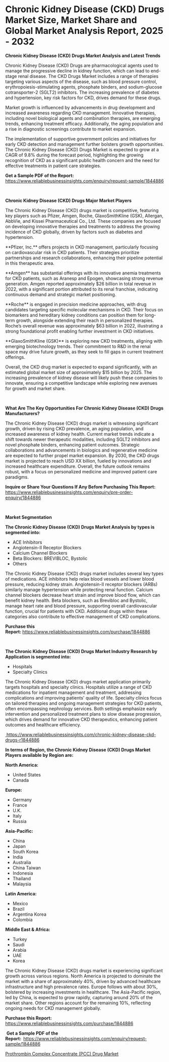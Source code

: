 <p><h1>Chronic Kidney Disease (CKD) Drugs Market Size, Market Share and Global Market Analysis Report, 2025 - 2032</h1></p><p><strong>Chronic Kidney Disease (CKD) Drugs Market Analysis and Latest Trends</strong></p>
<p><p>Chronic Kidney Disease (CKD) Drugs are pharmacological agents used to manage the progressive decline in kidney function, which can lead to end-stage renal disease. The CKD Drugs Market includes a range of therapies targeting various aspects of the disease, such as blood pressure control, erythropoiesis-stimulating agents, phosphate binders, and sodium-glucose cotransporter-2 (SGLT2) inhibitors. The increasing prevalence of diabetes and hypertension, key risk factors for CKD, drives demand for these drugs.</p><p>Market growth is influenced by advancements in drug development and increased awareness regarding CKD management. Innovative therapies, including novel biological agents and combination therapies, are emerging trends, enhancing treatment efficacy. Additionally, the aging population and a rise in diagnostic screenings contribute to market expansion.</p><p>The implementation of supportive government policies and initiatives for early CKD detection and management further bolsters growth opportunities. The Chronic Kidney Disease (CKD) Drugs Market is expected to grow at a CAGR of 9.8% during the forecast period, highlighting the growing recognition of CKD as a significant public health concern and the need for effective treatments in patient care strategies.</p></p>
<p><strong>Get a Sample PDF of the Report:&nbsp;</strong> <a href="https://www.reliablebusinessinsights.com/enquiry/request-sample/1844886?utm_campaign=3362&utm_medium=2&utm_source=Github&utm_content=ia&utm_term=09032025&utm_id=chronic-kidney-disease-ckd-drugs">https://www.reliablebusinessinsights.com/enquiry/request-sample/1844886</a></p>
<p>&nbsp;</p>
<p><strong>Chronic Kidney Disease (CKD) Drugs Major Market Players</strong></p>
<p><p>The Chronic Kidney Disease (CKD) drugs market is competitive, featuring key players such as Pfizer, Amgen, Roche, GlaxoSmithKline (GSK), Allergan, AbbVie, and Kissei Pharmaceutical Co., Ltd. These companies are focused on developing innovative therapies and treatments to address the growing incidence of CKD globally, driven by factors such as diabetes and hypertension.</p><p>**Pfizer, Inc.** offers projects in CKD management, particularly focusing on cardiovascular risk in CKD patients. Their strategies prioritize partnerships and research collaborations, enhancing their pipeline potential in this therapeutic area. </p><p>**Amgen** has substantial offerings with its innovative anemia treatments for CKD patients, such as Aranesp and Epogen, showcasing strong revenue generation. Amgen reported approximately $26 billion in total revenue in 2022, with a significant portion attributed to its renal franchise, indicating continuous demand and strategic market positioning.</p><p>**Roche** is engaged in precision medicine approaches, with drug candidates targeting specific molecular mechanisms in CKD. Their focus on biomarkers and hereditary kidney conditions can position them for long-term growth, alongside extending their reach in personalized therapies. Roche’s overall revenue was approximately $63 billion in 2022, illustrating a strong foundational profit enabling further investment in CKD initiatives.</p><p>**GlaxoSmithKline (GSK)** is exploring new CKD treatments, aligning with emerging biotechnology trends. Their commitment to R&D in the renal space may drive future growth, as they seek to fill gaps in current treatment offerings.</p><p>Overall, the CKD drug market is expected to expand significantly, with an estimated global market size of approximately $15 billion by 2025. The increasing prevalence of kidney disease will likely push these companies to innovate, ensuring a competitive landscape while exploring new avenues for growth and market share.</p></p>
<p>&nbsp;</p>
<p><strong>What Are The Key Opportunities For Chronic Kidney Disease (CKD) Drugs Manufacturers?</strong></p>
<p><p>The Chronic Kidney Disease (CKD) drugs market is witnessing significant growth, driven by rising CKD prevalence, an aging population, and increased awareness of kidney health. Current market trends indicate a shift towards newer therapeutic modalities, including SGLT2 inhibitors and novel phosphate binders, enhancing patient outcomes. Strategic collaborations and advancements in biologics and regenerative medicine are expected to further propel market expansion. By 2030, the CKD drugs market is projected to reach USD XX billion, fueled by innovations and increased healthcare expenditure. Overall, the future outlook remains robust, with a focus on personalized medicine and improved patient care paradigms.</p></p>
<p><strong>Inquire or Share Your Questions If Any Before Purchasing This Report:</strong> <a href="https://www.reliablebusinessinsights.com/enquiry/pre-order-enquiry/1844886?utm_campaign=3362&utm_medium=2&utm_source=Github&utm_content=ia&utm_term=09032025&utm_id=chronic-kidney-disease-ckd-drugs">https://www.reliablebusinessinsights.com/enquiry/pre-order-enquiry/1844886</a></p>
<p>&nbsp;</p>
<p><strong>Market Segmentation</strong></p>
<p><strong>The Chronic Kidney Disease (CKD) Drugs Market Analysis by types is segmented into:</strong></p>
<p><ul><li>ACE Inhibitors</li><li>Angiotensin-II Receptor Blockers</li><li>Calcium Channel Blockers</li><li>Beta Blockers: BREVIBLOC, Bystolic</li><li>Others</li></ul></p>
<p><p>The Chronic Kidney Disease (CKD) drugs market includes several key types of medications. ACE inhibitors help relax blood vessels and lower blood pressure, reducing kidney strain. Angiotensin-II receptor blockers (ARBs) similarly manage hypertension while protecting renal function. Calcium channel blockers decrease heart strain and improve blood flow, which can benefit kidney health. Beta blockers, such as Brevibloc and Bystolic, manage heart rate and blood pressure, supporting overall cardiovascular function, crucial for patients with CKD. Additional drugs within these categories also contribute to effective management of CKD complications.</p></p>
<p><strong>Purchase this Report:&nbsp;</strong><a href="https://www.reliablebusinessinsights.com/purchase/1844886?utm_campaign=3362&utm_medium=2&utm_source=Github&utm_content=ia&utm_term=09032025&utm_id=chronic-kidney-disease-ckd-drugs">https://www.reliablebusinessinsights.com/purchase/1844886</a></p>
<p>&nbsp;</p>
<p><strong>The Chronic Kidney Disease (CKD) Drugs Market Industry Research by Application is segmented into:</strong></p>
<p><ul><li>Hospitals</li><li>Specialty Clinics</li></ul></p>
<p><p>The Chronic Kidney Disease (CKD) drugs market application primarily targets hospitals and specialty clinics. Hospitals utilize a range of CKD medications for inpatient management and treatment, addressing complications and improving patients' quality of life. Specialty clinics focus on tailored therapies and ongoing management strategies for CKD patients, often encompassing nephrology services. Both settings emphasize early intervention and personalized treatment plans to slow disease progression, which drives demand for innovative CKD therapeutics, enhancing patient outcomes and healthcare efficiency.</p></p>
<p><a href="https://www.reliablebusinessinsights.com/chronic-kidney-disease-ckd-drugs-r1844886?utm_campaign=3362&utm_medium=2&utm_source=Github&utm_content=ia&utm_term=09032025&utm_id=chronic-kidney-disease-ckd-drugs">&nbsp;https://www.reliablebusinessinsights.com/chronic-kidney-disease-ckd-drugs-r1844886</a></p>
<p><strong>In terms of Region, the Chronic Kidney Disease (CKD) Drugs Market Players available by Region are:</strong></p>
<p>
    <p> <strong> North America: </strong>
        <ul>
            <li>United States</li>
            <li>Canada</li>
        </ul>
        </p> 
    <p> <strong> Europe: </strong>
        <ul>
            <li>Germany</li>
            <li>France</li>
            <li>U.K.</li>
            <li>Italy</li>
            <li>Russia</li>
        </ul>
        </p> 
    <p> <strong> Asia-Pacific: </strong>
        <ul>
            <li>China</li>
            <li>Japan</li>
            <li>South Korea</li>
            <li>India</li>
            <li>Australia</li>
            <li>China Taiwan</li>
            <li>Indonesia</li>
            <li>Thailand</li>
            <li>Malaysia</li>
        </ul>
        </p> 
    <p> <strong> Latin America: </strong>
        <ul>
            <li>Mexico</li>
            <li>Brazil</li>
            <li>Argentina Korea</li>
            <li>Colombia</li>
        </ul>
        </p> 
    <p> <strong> Middle East & Africa: </strong>
        <ul>
            <li>Turkey</li>
            <li>Saudi</li>
            <li>Arabia</li>
            <li>UAE</li>
            <li>Korea</li>
        </ul>
    </p>
    </p>
<p><p>The Chronic Kidney Disease (CKD) drugs market is experiencing significant growth across various regions. North America is projected to dominate the market with a share of approximately 40%, driven by advanced healthcare infrastructure and high prevalence rates. Europe follows with about 30%, bolstered by increasing investments in healthcare. The Asia-Pacific region, led by China, is expected to grow rapidly, capturing around 20% of the market share. Other regions account for the remaining 10%, reflecting ongoing needs for CKD management globally.</p></p>
<p><strong>Purchase this Report: </strong><a href="https://www.reliablebusinessinsights.com/purchase/1844886?utm_campaign=3362&utm_medium=2&utm_source=Github&utm_content=ia&utm_term=09032025&utm_id=chronic-kidney-disease-ckd-drugs">https://www.reliablebusinessinsights.com/purchase/1844886</a></p>
<p>&nbsp;<strong>Get a Sample PDF of the Report:&nbsp;&nbsp;</strong><a href="https://www.reliablebusinessinsights.com/enquiry/request-sample/1844886?utm_campaign=3362&utm_medium=2&utm_source=Github&utm_content=ia&utm_term=09032025&utm_id=chronic-kidney-disease-ckd-drugs">https://www.reliablebusinessinsights.com/enquiry/request-sample/1844886</a></p>
<p><strong></strong></p>
<p><p><a href="https://github.com/NarcisoFerry/Market-Research-Report-List-1/blob/main/prothrombin-complex-concentrate-pcc-drug-market.md?utm_campaign=3362&utm_medium=2&utm_source=Github&utm_content=ia&utm_term=09032025&utm_id=chronic-kidney-disease-ckd-drugs">Prothrombin Complex Concentrate (PCC) Drug Market</a></p></p>